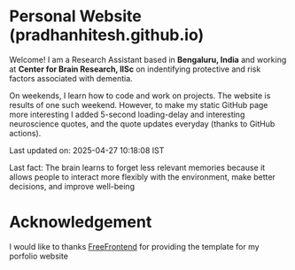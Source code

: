 # Personal Website (pradhanhitesh.github.io)
Welcome! I am a Research Assistant based in <b>Bengaluru, India</b> and working at <b>Center for Brain Research, IISc</b> on indentifying protective and risk factors associated with dementia.

On weekends, I learn how to code and work on projects. The website is results of one such weekend. However, to make my static GitHub page more interesting I added 5-second loading-delay and interesting neuroscience quotes, and the quote updates everyday (thanks to GitHub actions).

Last updated on: 2025-04-27 10:18:08 IST

Last fact: The brain learns to forget less relevant memories because it allows people to interact more flexibly with the environment, make better decisions, and improve well-being

# Acknowledgement
I would like to thanks <a href="https://freefrontend.com/">FreeFrontend</a> for providing the template for my porfolio website 